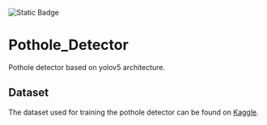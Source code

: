 ![Static Badge](https://img.shields.io/badge/yolo%20v5%-8A2BE2)

# Pothole_Detector
Pothole detector based on yolov5 architecture. 

## Dataset
The dataset used for training the pothole detector can be found on [Kaggle](https://www.kaggle.com/datasets). 
